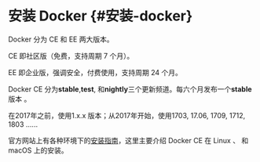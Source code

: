 # 安装 Docker {#安装-docker}

Docker 分为 CE 和 EE 两大版本。

CE 即社区版（免费，支持周期 7 个月）。

EE 即企业版，强调安全，付费使用，支持周期 24 个月。

Docker CE 分为**stable**,**test**, 和**nightly**三个更新频道。每六个月发布一个**stable**版本 。

在2017年之前，使用1.x.x 版本；从2017年开始，使用1703, 17.06, 1709, 1712, 1803 ......

官方网站上有各种环境下的[安装指南](https://docs.docker.com/engine/installation/)，这里主要介绍 Docker CE 在 Linux 、 和 macOS 上的安装。

